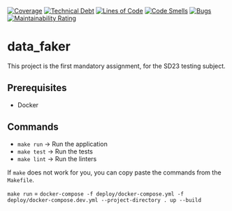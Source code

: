 [![Coverage](https://sonarcloud.io/api/project_badges/measure?project=testing-mand1_data-faker&metric=coverage)](https://sonarcloud.io/summary/new_code?id=testing-mand1_data-faker)
[![Technical Debt](https://sonarcloud.io/api/project_badges/measure?project=testing-mand1_data-faker&metric=sqale_index)](https://sonarcloud.io/summary/new_code?id=testing-mand1_data-faker)
[![Lines of Code](https://sonarcloud.io/api/project_badges/measure?project=testing-mand1_data-faker&metric=ncloc)](https://sonarcloud.io/summary/new_code?id=testing-mand1_data-faker)
[![Code Smells](https://sonarcloud.io/api/project_badges/measure?project=testing-mand1_data-faker&metric=code_smells)](https://sonarcloud.io/summary/new_code?id=testing-mand1_data-faker)
[![Bugs](https://sonarcloud.io/api/project_badges/measure?project=testing-mand1_data-faker&metric=bugs)](https://sonarcloud.io/summary/new_code?id=testing-mand1_data-faker)
[![Maintainability Rating](https://sonarcloud.io/api/project_badges/measure?project=testing-mand1_data-faker&metric=sqale_rating)](https://sonarcloud.io/summary/new_code?id=testing-mand1_data-faker)
# data_faker

This project is the first mandatory assignment, for the SD23 testing subject.

## Prerequisites
* Docker

## Commands

* `make run` -> Run the application
* `make test` -> Run the tests
* `make lint` -> Run the linters

If `make` does not work for you, you can copy paste the commands from the `Makefile`.

`make run` = `docker-compose -f deploy/docker-compose.yml -f deploy/docker-compose.dev.yml --project-directory . up --build`
